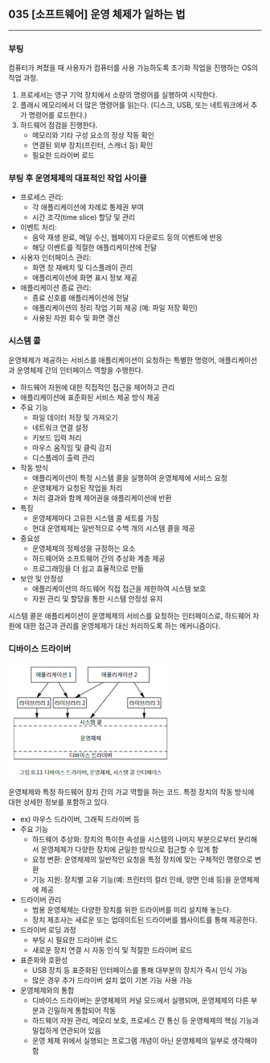 ## 035 [소프트웨어] 운영 체제가 일하는 법

---

### 부팅
컴퓨터가 켜졌을 때 사용자가 컴퓨터를 사용 가능하도록 초기화 작업을 진행하는 OS의 작업 과정.
1. 프로세서는 영구 기억 장치에서 소량의 명령어를 실행하여 시작한다.
2. 플래시 메모리에서 더 많은 명령어를 읽는다. (디스크, USB, 또는 네트워크에서 추가 명령어를 로드한다.)
3. 하드웨어 점검을 진행한다.
   - 메모리와 기타 구성 요소의 정상 작동 확인
   - 연결된 외부 장치(프린터, 스캐너 등) 확인
   - 필요한 드라이버 로드

### 부팅 후 운영체제의 대표적인 작업 사이클
- 프로세스 관리:
  - 각 애플리케이션에 차례로 통제권 부여
  - 시간 조각(time slice) 할당 및 관리
- 이벤트 처리:
  - 음악 재생 완료, 메일 수신, 웹페이지 다운로드 등의 이벤트에 반응
  - 해당 이벤트를 적절한 애플리케이션에 전달
- 사용자 인터페이스 관리:
  - 화면 창 재배치 및 디스플레이 관리
  - 애플리케이션에 화면 표시 정보 제공
- 애플리케이션 종료 관리:
  - 종료 신호를 애플리케이션에 전달
  - 애플리케이션의 정리 작업 기회 제공 (예: 파일 저장 확인)
  - 사용된 자원 회수 및 화면 갱신

### 시스템 콜
운영체제가 제공하는 서비스를 애플리케이션이 요청하는 특별한 명령어, 애플리케이션과 운영체제 간의 인터페이스 역할을 수행한다.
- 하드웨어 자원에 대한 직접적인 접근을 제어하고 관리
- 애플리케이션에 표준화된 서비스 제공 방식 제공
- 주요 기능
  - 파일 데이터 저장 및 가져오기
  - 네트워크 연결 설정
  - 키보드 입력 처리
  - 마우스 움직임 및 클릭 감지
  - 디스플레이 출력 관리
- 작동 방식
  - 애플리케이션이 특정 시스템 콜을 실행하여 운영체제에 서비스 요청
  - 운영체제가 요청된 작업을 처리
  - 처리 결과와 함께 제어권을 애플리케이션에 반환
- 특징
  - 운영체제마다 고유한 시스템 콜 세트를 가짐
  - 현대 운영체제는 일반적으로 수백 개의 시스템 콜을 제공
- 중요성
  - 운영체제의 정체성을 규정하는 요소
  - 하드웨어와 소프트웨어 간의 추상화 계층 제공
  - 프로그래밍을 더 쉽고 효율적으로 만듦
- 보안 및 안정성
  - 애플리케이션의 하드웨어 직접 접근을 제한하여 시스템 보호
  - 자원 관리 및 할당을 통한 시스템 안정성 유지

시스템 콜은 애플리케이션이 운영체제의 서비스를 요청하는 인터페이스로, 하드웨어 자원에 대한 접근과 관리를 운영체제가 대신 처리하도록 하는 메커니즘이다.

### 디바이스 드라이버
![디바이스 드라이버, 운영체제, 시스템 콜 인터페이스](../../image/02-11.png)

운영체제와 특정 하드웨어 장치 간의 가교 역할을 하는 코드. 특정 장치의 작동 방식에 대한 상세한 정보를 포함하고 있다.
- ex) 마우스 드라이버, 그래픽 드라이버 등
- 주요 기능
  - 하드웨어 추상화: 장치의 특이한 속성을 시스템의 나머지 부분으로부터 분리해서 운영체제가 다양한 장치에 균일한 방식으로 접근할 수 있게 함
  - 요청 변환: 운영체제의 일반적인 요청을 특정 장치에 맞는 구체적인 명령으로 변환
  - 기능 지원: 장치별 고유 기능(예: 프린터의 컬러 인쇄, 양면 인쇄 등)을 운영체제에 제공
- 드라이버 관리
  - 범용 운영체제는 다양한 장치를 위한 드라이버를 미리 설치해 놓는다.
  - 장치 제조사는 새로운 또는 업데이트된 드라이버를 웹사이트를 통해 제공한다.
- 드라이버 로딩 과정
  - 부팅 시 필요한 드라이버 로드
  - 새로운 장치 연결 시 자동 인식 및 적절한 드라이버 로드
- 표준화와 호환성
  - USB 장치 등 표준화된 인터페이스를 통해 대부분의 장치가 즉시 인식 가능
  - 많은 경우 추가 드라이버 설치 없이 기본 기능 사용 가능
- 운영체제와의 통합
  - 디바이스 드라이버는 운영체제의 커널 모드에서 실행되며, 운영체제의 다른 부분과 긴밀하게 통합되어 작동
  - 하드웨어 자원 관리, 메모리 보호, 프로세스 간 통신 등 운영체제의 핵심 기능과 밀접하게 연관되어 있음
  - 운영 체제 위에서 실행되는 프로그램 개념이 아닌 운영체제의 일부로 생각해야 함